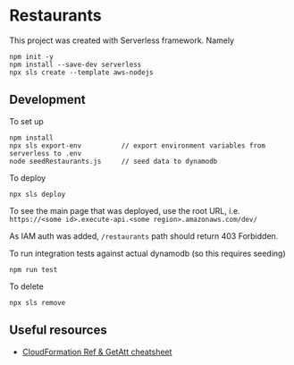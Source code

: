 # Restaurants

This project was created with Serverless framework. Namely

```
npm init -y
npm install --save-dev serverless
npx sls create --template aws-nodejs
```

## Development

To set up

```
npm install
npx sls export-env          // export environment variables from serverless to .env
node seedRestaurants.js     // seed data to dynamodb
```

To deploy

```
npx sls deploy
```

To see the main page that was deployed, use the root URL, i.e. `https://<some id>.execute-api.<some region>.amazonaws.com/dev/`

As IAM auth was added, `/restaurants` path should return 403 Forbidden.

To run integration tests against actual dynamodb (so this requires seeding)

```
npm run test
```

To delete

```
npx sls remove
```

## Useful resources

- [CloudFormation Ref & GetAtt cheatsheet](https://theburningmonk.com/cloudformation-ref-and-getatt-cheatsheet/)
